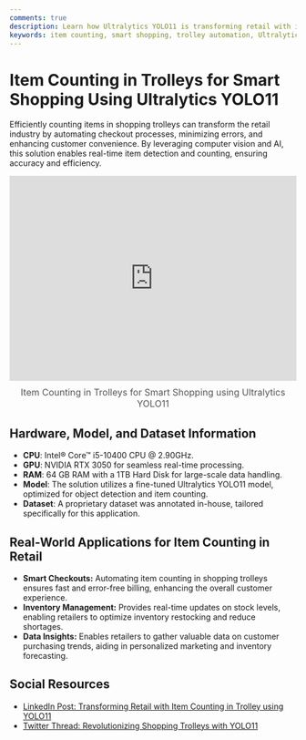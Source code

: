 ```yaml
---
comments: true
description: Learn how Ultralytics YOLO11 is transforming retail with item counting in shopping trolleys, automating checkouts, optimizing inventory management, and providing actionable customer insights.
keywords: item counting, smart shopping, trolley automation, Ultralytics YOLO11, retail AI, inventory management, automated checkouts, customer insights, computer vision, AI retail solutions
---
```


# Item Counting in Trolleys for Smart Shopping Using Ultralytics YOLO11  

Efficiently counting items in shopping trolleys can transform the retail industry by automating checkout processes, minimizing errors, and enhancing customer convenience. By leveraging computer vision and AI, this solution enables real-time item detection and counting, ensuring accuracy and efficiency.  

<div style="position: relative; width: 100%; max-width: 640px; margin: auto;">
  <iframe src="https://drive.google.com/file/d/1xnZvZG3jkSOIrn64ONczBjTFBpf1m0Qc/preview" 
          style="width: 100%; height: 360px; border: none;" 
          allow="autoplay"></iframe>
  <span style="display: block; text-align: center; margin-top: 10px; font-size: 16px; color: #555;">
    Item Counting in Trolleys for Smart Shopping using Ultralytics YOLO11</span>
</div>

## Hardware, Model, and Dataset Information  

- **CPU**: Intel® Core™ i5-10400 CPU @ 2.90GHz.  
- **GPU**: NVIDIA RTX 3050 for seamless real-time processing.  
- **RAM**: 64 GB RAM with a 1TB Hard Disk for large-scale data handling.  
- **Model**: The solution utilizes a fine-tuned Ultralytics YOLO11 model, optimized for object detection and item counting.  
- **Dataset**: A proprietary dataset was annotated in-house, tailored specifically for this application.  

## Real-World Applications for Item Counting in Retail  

- **Smart Checkouts:** Automating item counting in shopping trolleys ensures fast and error-free billing, enhancing the overall customer experience.  
- **Inventory Management:** Provides real-time updates on stock levels, enabling retailers to optimize inventory restocking and reduce shortages.  
- **Data Insights:** Enables retailers to gather valuable data on customer purchasing trends, aiding in personalized marketing and inventory forecasting.  

## Social Resources  

- [LinkedIn Post: Transforming Retail with Item Counting in Trolley using YOLO11](https://www.linkedin.com/feed/update/urn:li:activity:7262010373703131136)  
- [Twitter Thread: Revolutionizing Shopping Trolleys with YOLO11](https://x.com/muhammdrizwanmr/status/1856979354867437708)